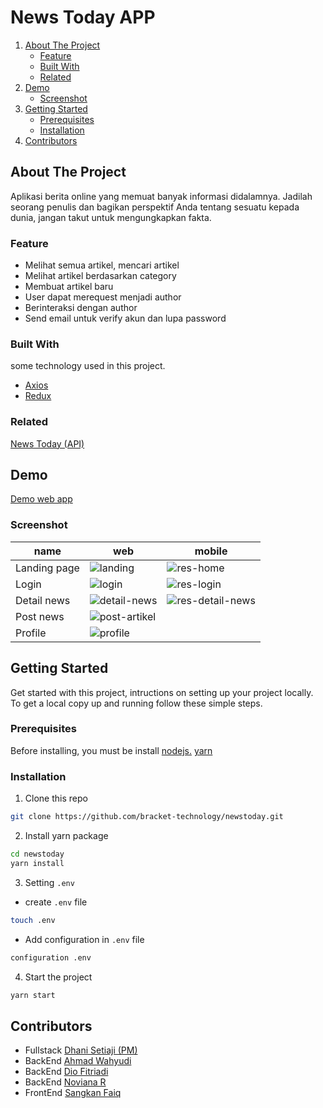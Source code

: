 # News Today APP
<!-- NAVIGATION -->
<ol>
    <li>
      <a href="#about-the-project">About The Project</a>
      <ul>
        <li><a href="#feature">Feature</a></li>
        <li><a href="#built-with">Built With</a></li>
        <li><a href="#related">Related</a></li>
      </ul>
    </li>
    <li><a href="#demo">Demo</a>
          <ul>
        <li><a href="#screenshot">Screenshot</a></li>
      </ul>
    </li>
    <li>
      <a href="#getting-started">Getting Started</a>
      <ul>
        <li><a href="#prerequisites">Prerequisites</a></li>
        <li><a href="#installation">Installation</a></li>
      </ul>
    </li>
    <li><a href="#contributors">Contributors</a></li>
</ol>
<!-- ABOUT THE PROJECT -->

## About The Project

Aplikasi berita online yang memuat banyak informasi didalamnya. Jadilah seorang penulis dan bagikan perspektif Anda tentang sesuatu kepada dunia, jangan takut untuk mengungkapkan fakta.

### Feature

- Melihat semua artikel, mencari artikel
- Melihat artikel berdasarkan category​
- Membuat artikel baru​
- User dapat merequest menjadi author​
- Berinteraksi dengan author​
- Send email untuk verify akun dan lupa password​ 

### Built With

some technology used in this project.
- [Axios](https://www.npmjs.com/package/axios)
- [Redux](https://redux.js.org/)
<!-- - ditambahin lagi -->
### Related

[News Today (API)](https://github.com/bracket-technology/newstoday-be)

## Demo

[Demo web app](https://dhanz.me/)
### Screenshot
<!-- kalau bisa dibuat tabel antara tampilan web dan mobile -->
|name  | web   | mobile |
| ------------- | ------------- | -------------|
| Landing page       | ![landing](https://user-images.githubusercontent.com/86045160/180863471-d984a6a3-dc4b-4250-a390-27abd875c35f.jpg)| ![res-home](https://user-images.githubusercontent.com/86045160/180863499-bdb52061-c371-4302-8da1-4d8e9e70fedf.jpeg)|
| Login        | ![login](https://user-images.githubusercontent.com/86045160/180863614-6e4e6efb-15af-4d2c-9eb1-21b22929d6b5.jpeg)| ![res-login](https://user-images.githubusercontent.com/86045160/180863637-e6ef5a6c-2647-4f55-b8c9-0a311fdcff9d.jpeg) |
| Detail news | ![detail-news](https://user-images.githubusercontent.com/86045160/180863530-df22558d-4b3a-4e75-aea0-4b1800f57828.jpg)|![res-detail-news](https://user-images.githubusercontent.com/86045160/180863540-c5f42069-9cc7-4b9c-8f6f-ca788b31eb7e.jpg) |
| Post news |![post-artikel](https://user-images.githubusercontent.com/86045160/180863596-979caf2b-dde8-41d1-8f6b-37470d16f2fa.jpeg)||
| Profile |![profile](https://user-images.githubusercontent.com/86045160/180863568-e79ba23c-f840-49cb-abee-c1483dcdc82d.jpg)||

<!-- GETTING STARTED -->
## Getting Started

Get started with this project, intructions on setting up your project locally.<br />
To get a local copy up and running follow these simple steps.
### Prerequisites

Before installing, you must be install [nodejs.](https://nodejs.org) [yarn](https://yarnpkg.com/getting-started/install)
### Installation

1. Clone this repo
 
```sh
git clone https://github.com/bracket-technology/newstoday.git
```
2. Install yarn package

```sh
cd newstoday
yarn install
```

3. Setting `.env`

- create `.env` file

```sh
touch .env
```

- Add configuration in `.env` file

```sh
configuration .env 
```

4. Start the project

```sh
yarn start
```

<!-- Contributors -->
## Contributors

- Fullstack [Dhani Setiaji (PM)](https://github.com/dhanisetiaji)
- BackEnd [Ahmad Wahyudi](https://github.com/ahmadvvahyudi)
- BackEnd [Dio Fitriadi](https://github.com/diofitriadi)
- BackEnd [Noviana R](https://github.com/Novianaa)
- FrontEnd [Sangkan Faiq](https://github.com/sangkanfaiq)
